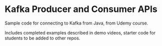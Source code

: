 # Kafka Producer and Consumer APIs
Sample code for connecting to Kafka from Java, from Udemy course.

Includes completed examples described in demo videos, starter code for students to be added to other repos.
